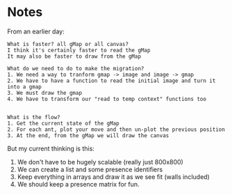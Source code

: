 # Notes


From an earlier day:
```
What is faster? all gMap or all canvas?
I think it's certainly faster to read the gMap
It may also be faster to draw from the gMap

What do we need to do to make the migration?
1. We need a way to tranform gmap -> image and image -> gmap
2. We have to have a function to read the initial image and turn it into a gmap
3. We must draw the gmap
4. We have to transform our "read to temp context" functions too


What is the flow?
1. Get the current state of the gMap
2. For each ant, plot your move and then un-plot the previous position
3. At the end, from the gMap we will draw the canvas
```

But my current thinking is this: 
1. We don't have to be hugely scalable (really just 800x800)
2. We can create a list and some presence identifiers
3. Keep everything in arrays and draw it as we see fit (walls included)
4. We should keep a presence matrix for fun.
